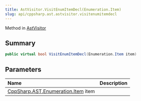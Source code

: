 ```yaml
---
title: AstVisitor.VisitEnumItemDecl(Enumeration.Item)
slug: api/cppsharp.ast.astvisitor.visitenumitemdecl
---
```

Method in [AstVisitor](/api/cppsharp/ast/astvisitor)

## Summary



```csharp
public virtual bool VisitEnumItemDecl(Enumeration.Item item)
```

## Parameters

|Name|Description|
|:---|:---|
|[CppSharp.AST.Enumeration.Item](/api/cppsharp/ast/enumeration/item) item||

